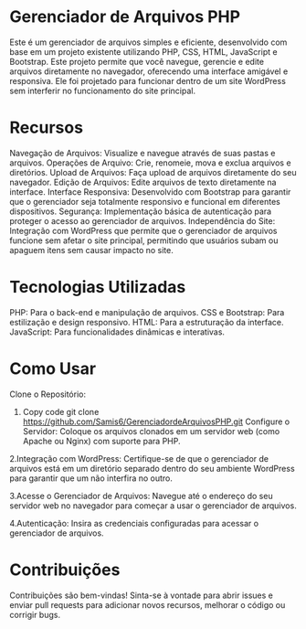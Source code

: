 # Gerenciador de Arquivos PHP
Este é um gerenciador de arquivos simples e eficiente, desenvolvido com base em um projeto existente utilizando PHP, CSS, HTML, JavaScript e Bootstrap. Este projeto permite que você navegue, gerencie e edite arquivos diretamente no navegador, oferecendo uma interface amigável e responsiva. Ele foi projetado para funcionar dentro de um site WordPress sem interferir no funcionamento do site principal.

# Recursos
Navegação de Arquivos: Visualize e navegue através de suas pastas e arquivos.
Operações de Arquivo: Crie, renomeie, mova e exclua arquivos e diretórios.
Upload de Arquivos: Faça upload de arquivos diretamente do seu navegador.
Edição de Arquivos: Edite arquivos de texto diretamente na interface.
Interface Responsiva: Desenvolvido com Bootstrap para garantir que o gerenciador seja totalmente responsivo e funcional em diferentes dispositivos.
Segurança: Implementação básica de autenticação para proteger o acesso ao gerenciador de arquivos.
Independência do Site: Integração com WordPress que permite que o gerenciador de arquivos funcione sem afetar o site principal, permitindo que usuários subam ou apaguem itens sem causar impacto no site.

# Tecnologias Utilizadas
PHP: Para o back-end e manipulação de arquivos.
CSS e Bootstrap: Para estilização e design responsivo.
HTML: Para a estruturação da interface.
JavaScript: Para funcionalidades dinâmicas e interativas.

# Como Usar
Clone o Repositório:

1. Copy code
git clone https://github.com/Samis6/GerenciadordeArquivosPHP.git
Configure o Servidor:
Coloque os arquivos clonados em um servidor web (como Apache ou Nginx) com suporte para PHP.

2.Integração com WordPress:
Certifique-se de que o gerenciador de arquivos está em um diretório separado dentro do seu ambiente WordPress para garantir que um não interfira no outro.

3.Acesse o Gerenciador de Arquivos:
Navegue até o endereço do seu servidor web no navegador para começar a usar o gerenciador de arquivos.

4.Autenticação:
Insira as credenciais configuradas para acessar o gerenciador de arquivos.

# Contribuições
Contribuições são bem-vindas! Sinta-se à vontade para abrir issues e enviar pull requests para adicionar novos recursos, melhorar o código ou corrigir bugs.
